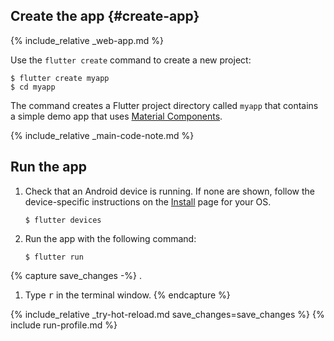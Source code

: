 <div class="tab-pane" id="terminal" role="tabpanel" aria-labelledby="terminal-tab" markdown="1">

## Create the app  {#create-app}

{% include_relative _web-app.md  %}

Use the `flutter create` command to create a new project:

```terminal
$ flutter create myapp
$ cd myapp
```

The command creates a Flutter project directory called `myapp` that
contains a simple demo app that uses [Material Components][].

{% include_relative _main-code-note.md  %}

## Run the app

 1. Check that an Android device is running. If none are shown, follow the
    device-specific instructions on the [Install][] page for your OS.

    ```terminal
    $ flutter devices
    ```

 2. Run the app with the following command:

    ```terminal
    $ flutter run
    ```

{% capture save_changes -%}
.
1. Type <kbd>r</kbd> in the terminal window.
{% endcapture %}

{% include_relative _try-hot-reload.md save_changes=save_changes %}
{% include run-profile.md %}

</div>

[Install]: /docs/get-started/install
[Material Components]: {{site.material}}/guidelines/
